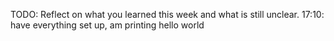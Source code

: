 TODO: Reflect on what you learned this week and what is still unclear.
17:10: have everything set up, am printing hello world